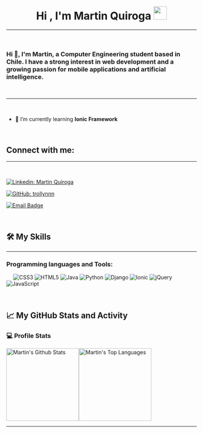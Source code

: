<h1 align="center"><b>Hi , I'm Martin Quiroga </b><img src="https://media.giphy.com/media/hvRJCLFzcasrR4ia7z/giphy.gif" width="35"></h1>

-------------------
&emsp;
<h3 align="left">Hi 👋, I'm Martin, a Computer Engineering student based in Chile. I have a strong interest in web development and a growing passion for mobile applications and artificial intelligence.</h3>
&emsp;

-------------------
&emsp;
- 🌱 I’m currently learning **Ionic Framework**

&emsp;

## Connect with me:
-------------------

&emsp;
  
  [![Linkedin: Martin Quiroga](https://img.shields.io/badge/LinkedIn-0A66C2.svg?style=for-the-badge&logo=LinkedIn&logoColor=white)](https://www.linkedin.com/in/martin-quiroga-ulloa)
  
  [![GitHub: trollynnn](https://img.shields.io/badge/GitHub-100000?style=for-the-badge&logo=github&logoColor=white)](https://github.com/trollynnn)
  
  [![Email Badge](https://img.shields.io/badge/Gmail-EA4335.svg?style=for-the-badge&logo=Gmail&logoColor=white)](mailto:ma.quirogau@duocuc.cl)

&emsp;

## 🛠️ My Skills
-------------------
### Programming languages and Tools:
&emsp;
![CSS3](https://img.shields.io/badge/css3-%231572B6.svg?style=for-the-badge&logo=css3&logoColor=white)
![HTML5](https://img.shields.io/badge/html5-%23E34F26.svg?style=for-the-badge&logo=html5&logoColor=white)
![Java](https://img.shields.io/badge/java-%23ED8B00.svg?style=for-the-badge&logo=openjdk&logoColor=white)
![Python](https://img.shields.io/badge/python-3670A0?style=for-the-badge&logo=python&logoColor=ffdd54)
![Django](https://img.shields.io/badge/django-%23092E20.svg?style=for-the-badge&logo=django&logoColor=white)
![Ionic](https://img.shields.io/badge/Ionic-%233880FF.svg?style=for-the-badge&logo=Ionic&logoColor=white)
![jQuery](https://img.shields.io/badge/jquery-%230769AD.svg?style=for-the-badge&logo=jquery&logoColor=white)
![JavaScript](https://img.shields.io/badge/javascript-%23323330.svg?style=for-the-badge&logo=javascript&logoColor=%23F7DF1E)


&emsp;

## 📈 My GitHub Stats and Activity

### 💻 Profile Stats

<img alt="Martin's Github Stats" src="https://github-readme-stats.vercel.app/api/?username=trollynnn&show_icons=true&include_all_commits=true&count_private=true&theme=react&hide_border=true&bg_color=1F222E&title_color=F85D7F&icon_color=F8D866" height="192px"/><img alt="Martin's Top Languages" src="https://github-readme-stats.vercel.app/api/top-langs/?username=trollynnn&langs_count=8&layout=compact&theme=react&hide_border=true&bg_color=1F222E&title_color=F85D7F&icon_color=F8D866" height="192px"/>

------
